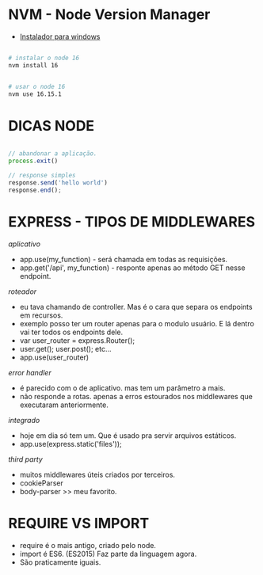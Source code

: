 # NVM - Node Version Manager

- [Instalador para windows](https://github.com/coreybutler/nvm-windows)

```bash

# instalar o node 16
nvm install 16


# usar o node 16
nvm use 16.15.1

```



# DICAS NODE 

```javascript

// abandonar a aplicação.
process.exit()	

// response simples
response.send('hello world')
response.end();

```

# EXPRESS - TIPOS DE MIDDLEWARES

*aplicativo*
- app.use(my_function) - será chamada em todas as requisições.
- app.get('/api', my_function) - responte apenas ao método GET nesse endpoint. 

*roteador*
- eu tava chamando de controller. Mas é o cara que separa os endpoints em recursos.
- exemplo posso ter um router apenas para o modulo usuário. E lá dentro vai ter todos os endpoints dele.
- var user_router = express.Router();
- user.get(); user.post(); etc...
- app.use(user_router)

*error handler*
- é parecido com o de aplicativo. mas tem um parâmetro a mais.
- não responde a rotas. apenas a erros estourados nos middlewares que executaram anteriormente.

*integrado*
- hoje em dia só tem um. Que é usado pra servir arquivos estáticos.
- app.use(express.static('files'));

*third party*
- muitos middlewares úteis criados por terceiros.
- cookieParser
- body-parser >> meu favorito.


# REQUIRE VS IMPORT
- require é o mais antigo, criado pelo node.
- import é ES6. (ES2015) Faz parte da linguagem agora.
- São praticamente iguais.